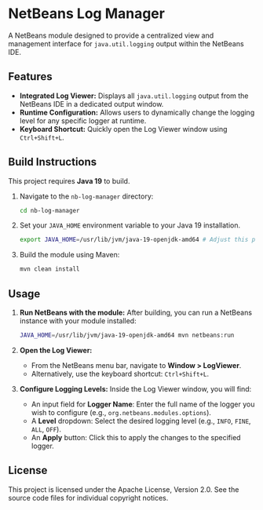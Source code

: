 # NetBeans Log Manager

A NetBeans module designed to provide a centralized view and management interface for `java.util.logging` output within the NetBeans IDE.

## Features

*   **Integrated Log Viewer:** Displays all `java.util.logging` output from the NetBeans IDE in a dedicated output window.
*   **Runtime Configuration:** Allows users to dynamically change the logging level for any specific logger at runtime.
*   **Keyboard Shortcut:** Quickly open the Log Viewer window using `Ctrl+Shift+L`.

## Build Instructions

This project requires **Java 19** to build.

1.  Navigate to the `nb-log-manager` directory:
    ```bash
    cd nb-log-manager
    ```
2.  Set your `JAVA_HOME` environment variable to your Java 19 installation.
    ```bash
    export JAVA_HOME=/usr/lib/jvm/java-19-openjdk-amd64 # Adjust this path to your Java 19 installation
    ```
3.  Build the module using Maven:
    ```bash
    mvn clean install
    ```

## Usage

1.  **Run NetBeans with the module:**
    After building, you can run a NetBeans instance with your module installed:
    ```bash
    JAVA_HOME=/usr/lib/jvm/java-19-openjdk-amd64 mvn netbeans:run
    ```
2.  **Open the Log Viewer:**
    *   From the NetBeans menu bar, navigate to **Window > LogViewer**.
    *   Alternatively, use the keyboard shortcut: `Ctrl+Shift+L`.

3.  **Configure Logging Levels:**
    Inside the Log Viewer window, you will find:
    *   An input field for **Logger Name**: Enter the full name of the logger you wish to configure (e.g., `org.netbeans.modules.options`).
    *   A **Level** dropdown: Select the desired logging level (e.g., `INFO`, `FINE`, `ALL`, `OFF`).
    *   An **Apply** button: Click this to apply the changes to the specified logger.

## License

This project is licensed under the Apache License, Version 2.0. See the source code files for individual copyright notices.
